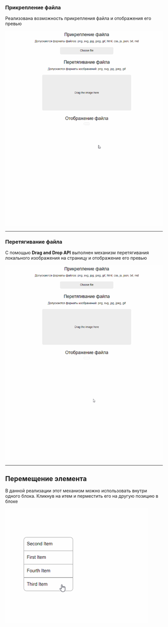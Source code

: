 ### Прикрепление файла

Реализована возможность прикрепления файла и отображения его превью 

![AttachingFile](./demo/attaching_file.gif)

___

### Перетягивание файла

С помощью __Drag and Drop API__ выполнен механизм перетягивания локального изображения на страницу и отображение его превью

![DraggingFile](./demo/dragging_file.gif)

___

## Перемещение элемента

В данной реализации этот механизм можно использовать внутри одного блока. Кликнув на итем и перместить его на другую позицию в блоке

![Dragged](./demo/dragged.gif)
